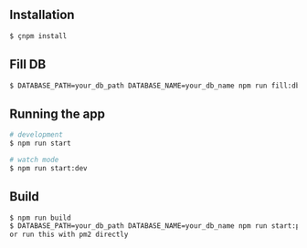 ## Installation

```bash
$ çnpm install
```

## Fill DB

```bash
$ DATABASE_PATH=your_db_path DATABASE_NAME=your_db_name npm run fill:db
```

## Running the app

```bash
# development
$ npm run start

# watch mode
$ npm run start:dev

```

## Build

```bash
$ npm run build
$ DATABASE_PATH=your_db_path DATABASE_NAME=your_db_name npm run start:prod
or run this with pm2 directly
```
